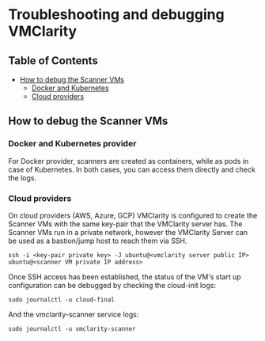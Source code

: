# Troubleshooting and debugging VMClarity

## Table of Contents

- [How to debug the Scanner VMs](#how-to-debug-the-scanner-vms)
  - [Docker and Kubernetes](#docker-and-kubernetes-provider)
  - [Cloud providers](#cloud-providers)

## How to debug the Scanner VMs

### Docker and Kubernetes provider

For Docker provider, scanners are created as containers, while as pods in case of Kubernetes. In both cases, you can
access them directly and check the logs.

### Cloud providers

On cloud providers (AWS, Azure, GCP) VMClarity is configured to create the Scanner VMs with the same key-pair that the
VMClarity server has. The Scanner VMs run in a private network, however the VMClarity Server can be used as a
bastion/jump host to reach them via SSH.

```shell
ssh -i <key-pair private key> -J ubuntu@<vmclarity server public IP> ubuntu@<scanner VM private IP address>
```

Once SSH access has been established, the status of the VM's start up
configuration can be debugged by checking the cloud-init logs:

```shell
sudo journalctl -u cloud-final
```

And the vmclarity-scanner service logs:

```shell
sudo journalctl -u vmclarity-scanner
```
